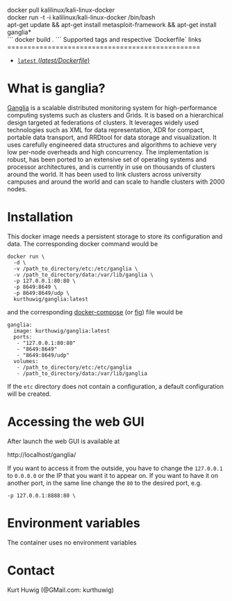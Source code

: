 <br>
docker pull kalilinux/kali-linux-docker 
<br>
docker run -t -i kalilinux/kali-linux-docker /bin/bash
 <br>
 apt-get update && apt-get install metasploit-framework && apt-get install ganglia*
<br>
```
docker build .
```
Supported tags and respective `Dockerfile` links
================================================

 - [`latest` (*latest/Dockerfile*)](https://github.com/kurthuwig/docker-ganglia/blob/master/Dockerfile)

What is ganglia?
================

[Ganglia](http://ganglia.info/) is a scalable distributed monitoring system for high-performance computing systems such as clusters and Grids. It is based on a hierarchical design targeted at federations of clusters. It leverages widely used technologies such as XML for data representation, XDR for compact, portable data transport, and RRDtool for data storage and visualization. It uses carefully engineered data structures and algorithms to achieve very low per-node overheads and high concurrency. The implementation is robust, has been ported to an extensive set of operating systems and processor architectures, and is currently in use on thousands of clusters around the world. It has been used to link clusters across university campuses and around the world and can scale to handle clusters with 2000 nodes.

Installation
============

This docker image needs a persistent storage to store its configuration and data.
The corresponding docker command would be

    docker run \
      -d \
      -v /path_to_directory/etc:/etc/ganglia \
      -v /path_to_directory/data:/var/lib/ganglia \
      -p 127.0.0.1:80:80 \
      -p 8649:8649 \
      -p 8649:8649/udp \
      kurthuwig/ganglia:latest

and the corresponding [docker-compose](http://docs.docker.com/compose/) (or [fig](http://www.fig.sh/)) file would be

    ganglia:
      image: kurthuwig/ganglia:latest
      ports:
       - "127.0.0.1:80:80"
       - "8649:8649"
       - "8649:8649/udp"
      volumes:
       - /path_to_directory/etc:/etc/ganglia
       - /path_to_directory/data:/var/lib/ganglia

If the `etc` directory does not contain a configuration, a default configuration will be created.

Accessing the web GUI
=====================

After launch the web GUI is available at

http://localhost/ganglia/

If you want to access it from the outside, you have to change the `127.0.0.1` to `0.0.0.0` or the IP that you want it to appear on.
If you want to have it on another port, in the same line change the `80` to the desired port, e.g.

    -p 127.0.0.1:8888:80 \

Environment variables
=====================

The container uses no environment variables

Contact
=======

Kurt Huwig (@GMail.com: kurthuwig)
